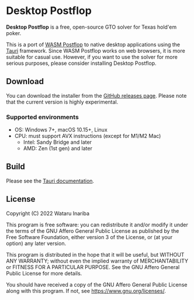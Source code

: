# Desktop Postflop

**Desktop Postflop** is a free, open-source GTO solver for Texas hold'em poker.

This is a port of [WASM Postflop] to native desktop applications using the [Tauri] framework.
Since WASM Postflop works on web browsers, it is more suitable for casual use.
However, if you want to use the solver for more serious purposes, please consider installing Desktop Postflop.

[WASM Postflop]: https://github.com/b-inary/wasm-postflop
[Tauri]: https://tauri.app/

## Download

You can download the installer from the [GitHub releases page].
Please note that the current version is highly experimental.

[GitHub releases page]: https://github.com/b-inary/desktop-postflop/releases

### Supported environments

- OS: Windows 7+, macOS 10.15+, Linux
- CPU: must support AVX instructions (except for M1/M2 Mac)
  - Intel: Sandy Bridge and later
  - AMD: Zen (1st gen) and later

## Build

Please see the [Tauri documentation].

[Tauri documentation]: https://tauri.app/v1/guides/getting-started/prerequisites

## License

Copyright (C) 2022 Wataru Inariba

This program is free software: you can redistribute it and/or modify it under the terms of the GNU Affero General Public License as published by the Free Software Foundation, either version 3 of the License, or (at your option) any later version.

This program is distributed in the hope that it will be useful, but WITHOUT ANY WARRANTY; without even the implied warranty of MERCHANTABILITY or FITNESS FOR A PARTICULAR PURPOSE.  See the GNU Affero General Public License for more details.

You should have received a copy of the GNU Affero General Public License along with this program.  If not, see <https://www.gnu.org/licenses/>.
